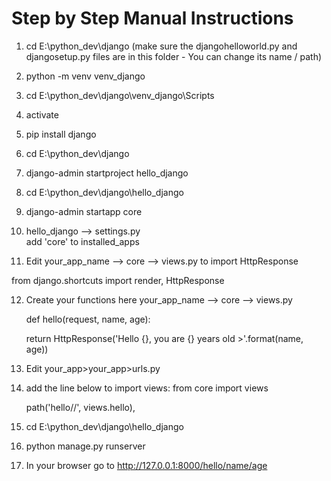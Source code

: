 # Step by Step Manual Instructions

1. cd E:\python_dev\django 
  (make sure the djangohelloworld.py and djangosetup.py files are in this folder - You can change its name / path)
4. python -m venv venv_django
5. cd E:\python_dev\django\venv_django\Scripts
6. activate
7. pip install django
8. cd E:\python_dev\django
9. django-admin startproject hello_django
10. cd E:\python_dev\django\hello_django
11. django-admin startapp core 
12. hello_django --> settings.py
      <br>   add 'core' to installed_apps

11. Edit your_app_name --> core --> views.py to import HttpResponse


from django.shortcuts import render, HttpResponse

12. Create your functions here your_app_name --> core --> views.py
 
    def hello(request, name, age):
  
       return HttpResponse('Hello {}, you are {} years old >'.format(name, age))

13. Edit your_app>your_app>urls.py
14. add the line below to import views:
     from core import views

    path('hello/<name>/<age>', views.hello),
      
15. cd E:\python_dev\django\hello_django
16. python manage.py runserver
17. In your browser go to http://127.0.0.1:8000/hello/name/age
      
